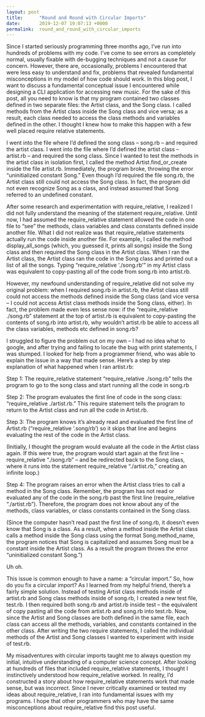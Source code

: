 ```yaml
---
layout: post
title:      "Round and Round with Circular Imports"
date:       2019-12-07 19:07:13 +0000
permalink:  round_and_round_with_circular_imports
---
```



Since I started seriously programming three months ago, I’ve run into hundreds of problems with my code. I’ve come to see errors as completely normal, usually fixable with de-bugging techniques and not a cause for concern. However, there are, occasionally, problems I encountered that were less easy to understand and fix, problems that revealed fundamental misconceptions in my model of how code should work. In this blog post, I want to discuss a fundamental conceptual issue I encountered while designing a CLI application for accessing new music. For the sake of this post, all you need to know is that my program contained two classes defined in two separate files: the Artist class, and the Song class. I called methods from the Artist class inside the Song class and vice versa; as a result, each class needed to access the class methods and variables defined in the other. I thought I knew how to make this happen with a few well placed require relative statements.

I went into the file where I’d defined the song class – song.rb – and required the artist class. I went into the file where I’d defined the artist class – artist.rb – and required the song class. Since I wanted to test the methods in the artist class in isolation first, I called the method Artist.find_or_create inside the file artist.rb. Immediately, the program broke, throwing the error “uninitialized constant Song.” Even though I’d required the file song.rb, the Artist class still could not access the Song class. In fact, the program did not even recognize Song as a class, and instead assumed that Song referred to an undefined constant.

After some research and experimentation with require_relative, I realized I did not fully understand the meaning of the statement require_relative. Until now, I had assumed the require_relative statement allowed the code in one file to “see” the methods, class variables and class constants defined inside another file. What I did not realize was that require_relative statements actually run the code inside another file. For example, I called the method display_all_songs (which, you guessed it, prints all songs) inside the Song class and then required the Song class in the Artist class. When I ran the Artist class, the Artist class ran the code in the Song class and printed out a list of all the songs. Typing “require_relative ‘./song.rb’” in my Artist class was equivalent to copy-pasting all of the code from song.rb into artist.rb.

However, my newfound understanding of require_relative did not solve my original problem: when I required song.rb in artist.rb, the Artist class still could not access the methods defined inside the Song class (and vice versa – I could not access Artist class methods inside the Song class, either). In fact, the problem made even less sense now: if the “require_relative ./song.rb” statement at the top of artist.rb is equivalent to copy-pasting the contents of song.rb into artist.rb, why wouldn’t artist.rb be able to access all the class variables, methods etc defined in song.rb? 

I struggled to figure the problem out on my own – I had no idea what to google, and after trying and failing to locate the bug with print statements, I was stumped. I looked for help from a programmer friend, who was able to explain the issue in a way that made sense. Here’s a step by step explanation of what happened when I ran artist.rb:

Step 1: The require_relative statement “require_relative ./song.rb” tells the program to go to the song class and start running all the code in song.rb

Step 2: The program evaluates the first line of code in the song class: “require_relative ./artist.rb.” This require statement tells the program to return to the Artist class and run all the code in Artist.rb.

Step 3: The program knows it’s already read and evaluated the first line of Artist.rb (“require_relative ‘.song/rb’) so it skips that line and begins evaluating the rest of the code in the Artist class. 

(Initially, I thought the program would evaluate all the code in the Artist class again. If this were true, the program would start again at the first line – require_relative “./song.rb” – and be redirected back to the Song class, where it runs into the statement require_relative “./artist.rb,” creating an infinite loop.)

Step 4: The program raises an error when the Artist class tries to call a method in the Song class. Remember, the program has not read or evaluated any of the code in the song.rb past the first line (require_relative “./artist.rb”). Therefore, the program does not know about any of the methods, class variables, or class constants contained in the Song class. 

(Since the computer hasn’t read past the first line of song.rb, it doesn’t even know that Song is a class. As a result, when a method inside the Artist class calls a method inside the Song class using the format Song.method_name, the program notices that Song is capitalized and assumes Song must be a constant inside the Artist class. As a result the program throws the error “uninitialized constant Song.”)

Uh oh.

This issue is common enough to have a name: a “circular import.” So, how do you fix a circular import? As I learned from my helpful friend, there’s a fairly simple solution. Instead of testing Artist class methods inside of artist.rb and Song class methods inside of song.rb, I created a new test file, test.rb. I then required both song.rb and artist.rb inside test – the equivalent of copy pasting all the code from artist.rb and song.rb into test.rb. Now, since the Artist and Song classes are both defined in the same file, each class can access all the methods, variables, and constants contained in the other class. After writing the two require statements, I called the individual methods of the Artist and Song classes I wanted to experiment with inside of test.rb.

My misadventures with circular imports taught me to always question my initial, intuitive understanding of a computer science concept. After looking at hundreds of files that included require_relative statements, I thought I instinctively understood how require_relative worked. In reality, I’d constructed a story about how require_relative statements work that made sense, but was incorrect. Since I never critically examined or tested my ideas about require_relative, I ran into fundamental issues with my programs. I hope that other programmers who may have the same misconceptions about require_relative find this post useful.

